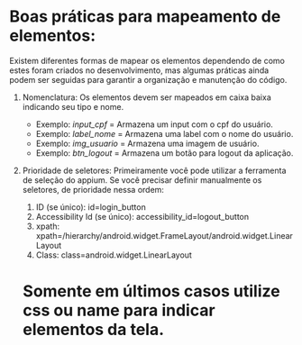 # Boas práticas para mapeamento de elementos:
  
Existem diferentes formas de mapear os elementos dependendo de como estes foram criados no desenvolvimento,
mas algumas práticas ainda podem ser seguidas para garantir a organização e manutenção do código.
  
1. Nomenclatura: 
    Os elementos devem ser mapeados em caixa baixa indicando seu tipo e nome.
    - Exemplo: *input_cpf*   = Armazena um input com o cpf do usuário.
    - Exemplo: *label_nome*  = Armazena uma label com o nome do usuário.
    - Exemplo: *img_usuario* = Armazena uma imagem de usuário.
    - Exemplo: *btn_logout*  = Armazena um botão para logout da aplicação.

2. Prioridade de seletores:
    Primeiramente você pode utilizar a ferramenta de seleção do appium.
    Se você precisar definir manualmente os seletores, de prioridade nessa ordem:
    1. ID (se único):               id=login_button
    2. Accessibility Id (se único): accessibility_id=logout_button
    3. xpath:                       xpath=/hierarchy/android.widget.FrameLayout/android.widget.LinearLayout
    4. Class:                       class=android.widget.LinearLayout
    # Somente em últimos casos utilize css ou name para indicar elementos da tela.
